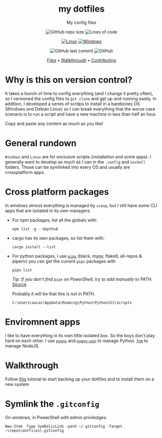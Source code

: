 <div align="center">

# my dotfiles

My config files

![GitHub repo size](https://img.shields.io/github/repo-size/AucaCoyan/dotfiles)
![Lines of code](https://img.shields.io/tokei/lines/github/AucaCoyan/dotfiles)

[![Linux](https://svgshare.com/i/Zhy.svg)](https://svgshare.com/i/Zhy.svg)
[![Windows](https://badgen.net/badge/icon/windows?icon=windows&label)](https://badgen.net/badge/icon/windows?icon=windows&label)

![GitHub last commit](https://img.shields.io/github/last-commit/AucaCoyan/dotfiles)
![GitHub](https://img.shields.io/github/license/AucaCoyan/dotfiles)

[Files](#features) •
[Walkthrough](#walkthrough) •
[Contributing](#contributing)

</div>

# Why is this on version control?

It takes a bunch of time to config everything (and I change it pretty often), so
I versioned the config files to `git clone` and get up and running easily.
In addition, I developed a series of scritps to install in a barebones OS
(Windows and Debian Linux) so I can break everything that the worse case scenario
is to run a script and have a new machine in less than half an hour.

Copy and paste any content as much as you like!

# General rundown

`Windows` and `Linux` are for exclusive scripts (installation and some apps). I
generally want to develop as much as I can in the `.config` and `nushell`
folders. Those can be symlinked into every OS and usually are crossplatform apps.

# Cross platform packages

In windows almost everything is managed by `scoop`, but I still have some CLI
apps that are isolated in its own managers:

- For npm packages, list all the globals with:

  `npm list -g --depth=0`

- cargo has its own packages, so list them with:

  `cargo install --list`

- For python packages, I use [`pipx`](https://github.com/pypa/pipx) (black, mypy, flake8, all-repos & pipenv)
  you can get the current `pipx` packages with

  `pipx list`

  _Tip: If you don't find `pipx` on PowerShell, try to add manually to PATH_. [Source](https://stackoverflow.com/questions/69686581/the-term-pipx-is-not-recognized-as-the-name-of-a-cmdlet)

  Probably it will be that this is not in PATH.

  ```
  C:\Users\aucac\AppData\Roaming\Python\Python311\Scripts
  ```

# Enviromnent apps

I like to have everything in its own little isolated box. So the boys don't play
hard on each other. I use [`pyenv`](https://github.com/pyenv/pyenv) and
[`pyenv-win`](https://github.com/pyenv-win/pyenv-win) to manage Python.
[`fnm`](https://github.com/Schniz/fnm) to manage NodeJS.

# Walkthrough

Follow [this](https://www.atlassian.com/git/tutorials/dotfiles) tutorial to start
backing up your dotfiles and to install them on a new system

# Symlink the `.gitconfig`
On windows, in PowerShell with admin priviledges:

```pwsh
New-Item -Type SymbolicLink -path ~/.gitconfig -Target ~\repos\dotfiles\.gitconfig
```

